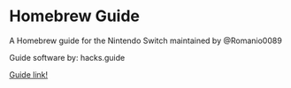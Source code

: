 # Homebrew Guide

A Homebrew guide for the Nintendo Switch maintained by @Romanio0089

Guide software by: hacks.guide

[Guide link!](https://homebrew-guide.github.io/)
